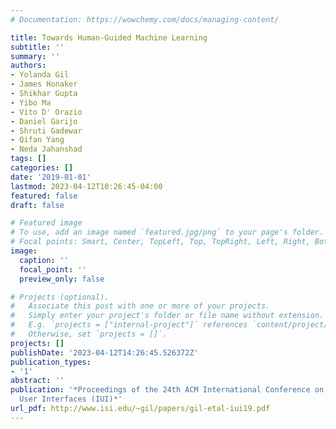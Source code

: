 ```yaml
---
# Documentation: https://wowchemy.com/docs/managing-content/

title: Towards Human-Guided Machine Learning
subtitle: ''
summary: ''
authors:
- Yolanda Gil
- James Honaker
- Shikhar Gupta
- Yibo Ma
- Vito D' Orazio
- Daniel Garijo
- Shruti Gadewar
- Qifan Yang
- Neda Jahanshad
tags: []
categories: []
date: '2019-01-01'
lastmod: 2023-04-12T10:26:45-04:00
featured: false
draft: false

# Featured image
# To use, add an image named `featured.jpg/png` to your page's folder.
# Focal points: Smart, Center, TopLeft, Top, TopRight, Left, Right, BottomLeft, Bottom, BottomRight.
image:
  caption: ''
  focal_point: ''
  preview_only: false

# Projects (optional).
#   Associate this post with one or more of your projects.
#   Simply enter your project's folder or file name without extension.
#   E.g. `projects = ["internal-project"]` references `content/project/deep-learning/index.md`.
#   Otherwise, set `projects = []`.
projects: []
publishDate: '2023-04-12T14:26:45.526372Z'
publication_types:
- '1'
abstract: ''
publication: '*Proceedings of the 24th ACM International Conference on Intelligent
  User Interfaces (IUI)*'
url_pdf: http://www.isi.edu/~gil/papers/gil-etal-iui19.pdf
---
```

